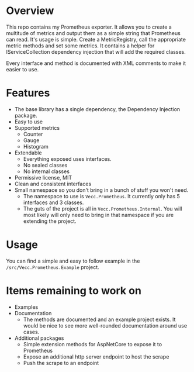 # Overview
This repo contains my Prometheus exporter. It allows you to create a multitude of metrics and output them as a simple string that Prometheus can read. It's usage is simple. Create a MetricRegistry, call the appropriate metric methods and set some metrics. It contains a helper for IServiceCollection dependency injection that will add the required classes.

Every interface and method is documented with XML comments to make it easier to use.

# Features
* The base library has a single dependency, the Dependency Injection package.
* Easy to use
* Supported metrics
    * Counter
    * Gauge
    * Histogram
* Extendable
    * Everything exposed uses interfaces.
    * No sealed classes
    * No internal classes
* Permissive license, MIT
* Clean and consistent interfaces
* Small namespace so you don't bring in a bunch of stuff you won't need.
    * The namespace to use is `Vecc.Prometheus`. It currently only has 5 interfaces and 3 classes.
    * The guts of the project is all in `Vecc.Prometheus.Internal`. You will most likely will only need to bring in that namespace if you are extending the project.

# Usage
You can find a simple and easy to follow example in the `/src/Vecc.Prometheus.Example` project.

# Items remaining to work on
* Examples
* Documentation
    * The methods are documented and an example project exists. It would be nice to see more well-rounded documentation around use cases.
* Additional packages
    * Simple extension methods for AspNetCore to expose it to Prometheus
    * Expose an additional http server endpoint to host the scrape
    * Push the scrape to an endpoint
